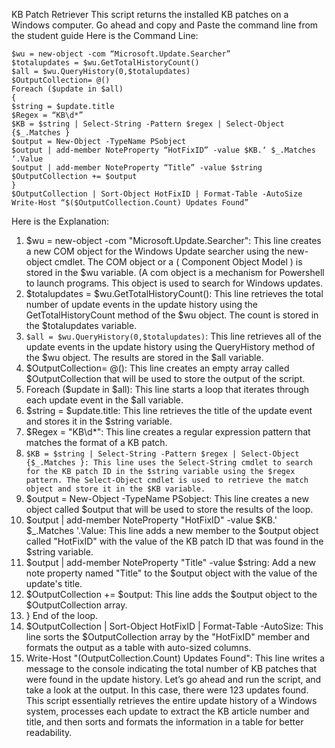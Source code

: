 KB Patch Retriever
This script returns the installed KB patches on a Windows computer.
Go ahead and copy and Paste the command line from the student guide
Here is the Command Line:
```
$wu = new-object -com “Microsoft.Update.Searcher”
$totalupdates = $wu.GetTotalHistoryCount()
$all = $wu.QueryHistory(0,$totalupdates)
$OutputCollection= @()
Foreach ($update in $all)
{
$string = $update.title
$Regex = “KB\d*”
$KB = $string | Select-String -Pattern $regex | Select-Object {$_.Matches }
$output = New-Object -TypeName PSobject
$output | add-member NoteProperty “HotFixID” -value $KB.‘ $_.Matches ‘.Value
$output | add-member NoteProperty “Title” -value $string
$OutputCollection += $output
}
$OutputCollection | Sort-Object HotFixID | Format-Table -AutoSize
Write-Host “$($OutputCollection.Count) Updates Found”
```
Here is the Explanation:
1. $wu = new-object -com "Microsoft.Update.Searcher": This line creates a new COM object for the Windows Update searcher using the new-object cmdlet. The COM object or a ( Component Object Model ) is stored in the $wu variable. (A com object is a mechanism for Powershell to launch programs. This object is used to search for Windows updates.
2. $totalupdates = $wu.GetTotalHistoryCount(): This line retrieves the total number of update events in the update history using the GetTotalHistoryCount method of the $wu object. The count is stored in the $totalupdates variable.
3. `$all = $wu.QueryHistory(0,$totalupdates)`: This line retrieves all of the update events in the update history using the QueryHistory method of the $wu object. The results are stored in the $all variable.
4. $OutputCollection= @(): This line creates an empty array called $OutputCollection that will be used to store the output of the script.
5. Foreach ($update in $all): This line starts a loop that iterates through each update event in the $all variable.
6. $string = $update.title: This line retrieves the title of the update event and stores it in the $string variable.
7. $Regex = "KB\d*": This line creates a regular expression pattern that matches the format of a KB patch.
8. `$KB = $string | Select-String -Pattern $regex | Select-Object {$_.Matches }: This line uses the Select-String cmdlet to search for the KB patch ID in the $string variable using the $regex pattern. The Select-Object cmdlet is used to retrieve the match object and store it in the $KB variable.`
9. $output = New-Object -TypeName PSobject: This line creates a new object called $output that will be used to store the results of the loop.
10. $output | add-member NoteProperty "HotFixID" -value $KB.' $_.Matches '.Value: This line adds a new member to the $output object called "HotFixID" with the value of the KB patch ID that was found in the $string variable.
11. $output | add-member NoteProperty "Title" -value $string: Add a new note property named "Title" to the $output object with the value of the update's title.
12. $OutputCollection += $output: This line adds the $output object to the $OutputCollection array.
13. } End of the loop.
14. $OutputCollection | Sort-Object HotFixID | Format-Table -AutoSize: This line sorts the $OutputCollection array by the "HotFixID" member and formats the output as a table with auto-sized columns.
15. Write-Host "$($OutputCollection.Count) Updates Found": This line writes a message to the console indicating the total number of KB patches that were found in the update history.
Let’s go ahead and run the script, and take a look at the output. In this case, there were 123 updates found.
This script essentially retrieves the entire update history of a Windows system, processes each update to extract the KB article number and title, and then sorts and formats the information in a table for better readability.